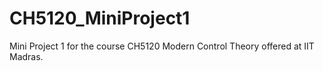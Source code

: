 # CH5120_MiniProject1

Mini Project 1 for the course CH5120 Modern Control Theory offered at IIT Madras. 
